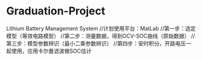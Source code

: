 # Graduation-Project
Lithium Battery Management System
//计划使用平台：MatLab
//第一步：选定模型（等效电路模型）
//第二步：测量数据，得到OCV-SOC曲线（原始数据）
//第三步：模型参数辨识（最小二乘参数辨识）
//第四步：安时积分，开路电压一起使用，应用卡尔曼滤波做SOC估计
